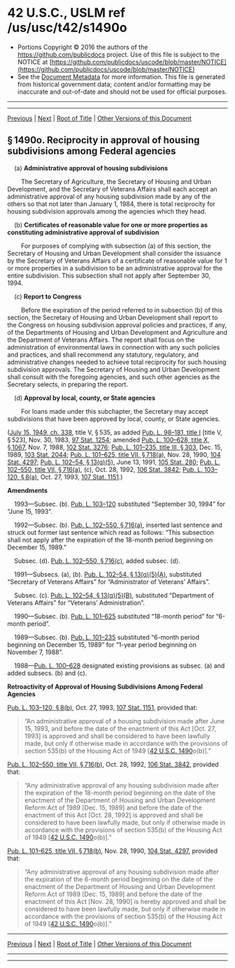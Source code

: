 ---
---

# 42 U.S.C., USLM ref /us/usc/t42/s1490o

* Portions Copyright © 2016 the authors of the https://github.com/publicdocs project.
  Use of this file is subject to the NOTICE at [https://github.com/publicdocs/uscode/blob/master/NOTICE](https://github.com/publicdocs/uscode/blob/master/NOTICE)
* See the [Document Metadata](././../../../../..//README.md) for more information.
  This file is generated from historical government data; content and/or formatting may be inaccurate and out-of-date and should not be used for official purposes.

----------
----------

[Previous](./../../../../..//us/usc/t42/ch8A/schIII/m__us_usc_t42_s1490n.md) | [Next](./../../../../..//us/usc/t42/ch8A/schIII/m__us_usc_t42_s1490p.md) | [Root of Title](./../../../../../) | [Other Versions of this Document](https://publicdocs.github.io/go/links?ns=uslm&ref=%2Fus%2Fusc%2Ft42%2Fs1490o)

## § 1490o. Reciprocity in approval of housing subdivisions among Federal agencies

    (a) __Administrative approval of housing subdivisions__ 

        The Secretary of Agriculture, the Secretary of Housing and Urban Development, and the Secretary of Veterans Affairs shall each accept an administrative approval of any housing subdivision made by any of the others so that not later than January 1, 1984, there is total reciprocity for housing subdivision approvals among the agencies which they head.

    (b) __Certificates of reasonable value for one or more properties as constituting administrative approval of subdivision__ 

        For purposes of complying with subsection (a) of this section, the Secretary of Housing and Urban Development shall consider the issuance by the Secretary of Veterans Affairs of a certificate of reasonable value for 1 or more properties in a subdivision to be an administrative approval for the entire subdivision. This subsection shall not apply after September 30, 1994.

    (c) __Report to Congress__ 

        Before the expiration of the period referred to in subsection (b) of this section, the Secretary of Housing and Urban Development shall report to the Congress on housing subdivision approval policies and practices, if any, of the Departments of Housing and Urban Development and Agriculture and the Department of Veterans Affairs. The report shall focus on the administration of environmental laws in connection with any such policies and practices, and shall recommend any statutory, regulatory, and administrative changes needed to achieve total reciprocity for such housing subdivision approvals. The Secretary of Housing and Urban Development shall consult with the foregoing agencies, and such other agencies as the Secretary selects, in preparing the report.

    (d) __Approval by local, county, or State agencies__ 

        For loans made under this subchapter, the Secretary may accept subdivisions that have been approved by local, county, or State agencies.

([July 15, 1949, ch. 338][/us/act/1949-07-15/ch338], title V, § 535, as added [Pub. L. 98–181, title I][/us/pl/98/181] \[title V, § 523\], Nov. 30, 1983, [97 Stat. 1254][/us/stat/97/1254]; amended [Pub. L. 100–628, title X, § 1067][/us/pl/100/628/s1067], Nov. 7, 1988, [102 Stat. 3276][/us/stat/102/3276]; [Pub. L. 101–235, title III, § 303][/us/pl/101/235/s303], Dec. 15, 1989, [103 Stat. 2044][/us/stat/103/2044]; [Pub. L. 101–625, title VII, § 718(a)][/us/pl/101/625/s718/a], Nov. 28, 1990, [104 Stat. 4297][/us/stat/104/4297]; [Pub. L. 102–54, § 13(q)(5)][/us/pl/102/54/s13/q/5], June 13, 1991, [105 Stat. 280][/us/stat/105/280]; [Pub. L. 102–550, title VII, § 716(a)][/us/pl/102/550/s716/a], (c), Oct. 28, 1992, [106 Stat. 3842][/us/stat/106/3842]; [Pub. L. 103–120, § 8(a)][/us/pl/103/120/s8/a], Oct. 27, 1993, [107 Stat. 1151][/us/stat/107/1151].)

 __Amendments__ 

    1993—Subsec. (b). [Pub. L. 103–120][/us/pl/103/120] substituted “September 30, 1994” for “June 15, 1993”.

    1992—Subsec. (b). [Pub. L. 102–550, § 716(a)][/us/pl/102/550/s716/a], inserted last sentence and struck out former last sentence which read as follows: “This subsection shall not apply after the expiration of the 18-month period beginning on December 15, 1989.”

    Subsec. (d). [Pub. L. 102–550, § 716(c)][/us/pl/102/550/s716/c], added subsec. (d).

    1991—Subsecs. (a), (b). [Pub. L. 102–54, § 13(q)(5)(A)][/us/pl/102/54/s13/q/5/A], substituted “Secretary of Veterans Affairs” for “Administrator of Veterans’ Affairs”.

    Subsec. (c). [Pub. L. 102–54, § 13(q)(5)(B)][/us/pl/102/54/s13/q/5/B], substituted “Department of Veterans Affairs” for “Veterans’ Administration”.

    1990—Subsec. (b). [Pub. L. 101–625][/us/pl/101/625] substituted “18-month period” for “6-month period”.

    1989—Subsec. (b). [Pub. L. 101–235][/us/pl/101/235] substituted “6-month period beginning on December 15, 1989” for “1-year period beginning on November 7, 1988”.

    1988—[Pub. L. 100–628][/us/pl/100/628] designated existing provisions as subsec. (a) and added subsecs. (b) and (c).

 __Retroactivity of Approval of Housing Subdivisions Among Federal Agencies__ 

[Pub. L. 103–120, § 8(b)][/us/pl/103/120/s8/b], Oct. 27, 1993, [107 Stat. 1151][/us/stat/107/1151], provided that: 

> “An administrative approval of a housing subdivision made after June 15, 1993, and before the date of the enactment of this Act \[Oct. 27, 1993\] is approved and shall be considered to have been lawfully made, but only if otherwise made in accordance with the provisions of section 535(b) of the Housing Act of 1949 \[[42 U.S.C. 1490][/us/usc/t42/s1490]o(b)\].”

[Pub. L. 102–550, title VII, § 716(b)][/us/pl/102/550/s716/b], Oct. 28, 1992, [106 Stat. 3842][/us/stat/106/3842], provided that: 

> “Any administrative approval of any housing subdivision made after the expiration of the 18-month period beginning on the date of the enactment of the Department of Housing and Urban Development Reform Act of 1989 \[Dec. 15, 1989\] and before the date of the enactment of this Act \[Oct. 28, 1992\] is approved and shall be considered to have been lawfully made, but only if otherwise made in accordance with the provisions of section 535(b) of the Housing Act of 1949 \[[42 U.S.C. 1490][/us/usc/t42/s1490]o(b)\].”

[Pub. L. 101–625, title VII, § 718(b)][/us/pl/101/625/s718/b], Nov. 28, 1990, [104 Stat. 4297][/us/stat/104/4297], provided that: 

> “Any administrative approval of any housing subdivision made after the expiration of the 6-month period beginning on the date of the enactment of the Department of Housing and Urban Development Reform Act of 1989 \[Dec. 15, 1989\] and before the date of the enactment of this Act \[Nov. 28, 1990\] is hereby approved and shall be considered to have been lawfully made, but only if otherwise made in accordance with the provisions of section 535(b) of the Housing Act of 1949 \[[42 U.S.C. 1490][/us/usc/t42/s1490]o(b)\].”

----------

[Previous](./../../../../..//us/usc/t42/ch8A/schIII/m__us_usc_t42_s1490n.md) | [Next](./../../../../..//us/usc/t42/ch8A/schIII/m__us_usc_t42_s1490p.md) | [Root of Title](./../../../../../) | [Other Versions of this Document](https://publicdocs.github.io/go/links?ns=uslm&ref=%2Fus%2Fusc%2Ft42%2Fs1490o)

----------
----------

[/us/act/1949-07-15/ch338]: https://publicdocs.github.io/go/links?ns=uslm&ref=%2Fus%2Fact%2F1949-07-15%2Fch338
[/us/pl/98/181]: https://publicdocs.github.io/go/links?ns=uslm&ref=%2Fus%2Fpl%2F98%2F181
[/us/stat/97/1254]: https://publicdocs.github.io/go/links?ns=uslm&ref=%2Fus%2Fstat%2F97%2F1254
[/us/pl/100/628/s1067]: https://publicdocs.github.io/go/links?ns=uslm&ref=%2Fus%2Fpl%2F100%2F628%2Fs1067
[/us/stat/102/3276]: https://publicdocs.github.io/go/links?ns=uslm&ref=%2Fus%2Fstat%2F102%2F3276
[/us/pl/101/235/s303]: https://publicdocs.github.io/go/links?ns=uslm&ref=%2Fus%2Fpl%2F101%2F235%2Fs303
[/us/stat/103/2044]: https://publicdocs.github.io/go/links?ns=uslm&ref=%2Fus%2Fstat%2F103%2F2044
[/us/pl/101/625/s718/a]: https://publicdocs.github.io/go/links?ns=uslm&ref=%2Fus%2Fpl%2F101%2F625%2Fs718%2Fa
[/us/stat/104/4297]: https://publicdocs.github.io/go/links?ns=uslm&ref=%2Fus%2Fstat%2F104%2F4297
[/us/pl/102/54/s13/q/5]: https://publicdocs.github.io/go/links?ns=uslm&ref=%2Fus%2Fpl%2F102%2F54%2Fs13%2Fq%2F5
[/us/stat/105/280]: https://publicdocs.github.io/go/links?ns=uslm&ref=%2Fus%2Fstat%2F105%2F280
[/us/pl/102/550/s716/a]: https://publicdocs.github.io/go/links?ns=uslm&ref=%2Fus%2Fpl%2F102%2F550%2Fs716%2Fa
[/us/stat/106/3842]: https://publicdocs.github.io/go/links?ns=uslm&ref=%2Fus%2Fstat%2F106%2F3842
[/us/pl/103/120/s8/a]: https://publicdocs.github.io/go/links?ns=uslm&ref=%2Fus%2Fpl%2F103%2F120%2Fs8%2Fa
[/us/stat/107/1151]: https://publicdocs.github.io/go/links?ns=uslm&ref=%2Fus%2Fstat%2F107%2F1151
[/us/pl/103/120]: https://publicdocs.github.io/go/links?ns=uslm&ref=%2Fus%2Fpl%2F103%2F120
[/us/pl/102/550/s716/a]: https://publicdocs.github.io/go/links?ns=uslm&ref=%2Fus%2Fpl%2F102%2F550%2Fs716%2Fa
[/us/pl/102/550/s716/c]: https://publicdocs.github.io/go/links?ns=uslm&ref=%2Fus%2Fpl%2F102%2F550%2Fs716%2Fc
[/us/pl/102/54/s13/q/5/A]: https://publicdocs.github.io/go/links?ns=uslm&ref=%2Fus%2Fpl%2F102%2F54%2Fs13%2Fq%2F5%2FA
[/us/pl/102/54/s13/q/5/B]: https://publicdocs.github.io/go/links?ns=uslm&ref=%2Fus%2Fpl%2F102%2F54%2Fs13%2Fq%2F5%2FB
[/us/pl/101/625]: https://publicdocs.github.io/go/links?ns=uslm&ref=%2Fus%2Fpl%2F101%2F625
[/us/pl/101/235]: https://publicdocs.github.io/go/links?ns=uslm&ref=%2Fus%2Fpl%2F101%2F235
[/us/pl/100/628]: https://publicdocs.github.io/go/links?ns=uslm&ref=%2Fus%2Fpl%2F100%2F628
[/us/pl/103/120/s8/b]: https://publicdocs.github.io/go/links?ns=uslm&ref=%2Fus%2Fpl%2F103%2F120%2Fs8%2Fb
[/us/stat/107/1151]: https://publicdocs.github.io/go/links?ns=uslm&ref=%2Fus%2Fstat%2F107%2F1151
[/us/usc/t42/s1490]: https://publicdocs.github.io/go/links?ns=uslm&ref=%2Fus%2Fusc%2Ft42%2Fs1490
[/us/pl/102/550/s716/b]: https://publicdocs.github.io/go/links?ns=uslm&ref=%2Fus%2Fpl%2F102%2F550%2Fs716%2Fb
[/us/stat/106/3842]: https://publicdocs.github.io/go/links?ns=uslm&ref=%2Fus%2Fstat%2F106%2F3842
[/us/usc/t42/s1490]: https://publicdocs.github.io/go/links?ns=uslm&ref=%2Fus%2Fusc%2Ft42%2Fs1490
[/us/pl/101/625/s718/b]: https://publicdocs.github.io/go/links?ns=uslm&ref=%2Fus%2Fpl%2F101%2F625%2Fs718%2Fb
[/us/stat/104/4297]: https://publicdocs.github.io/go/links?ns=uslm&ref=%2Fus%2Fstat%2F104%2F4297
[/us/usc/t42/s1490]: https://publicdocs.github.io/go/links?ns=uslm&ref=%2Fus%2Fusc%2Ft42%2Fs1490


